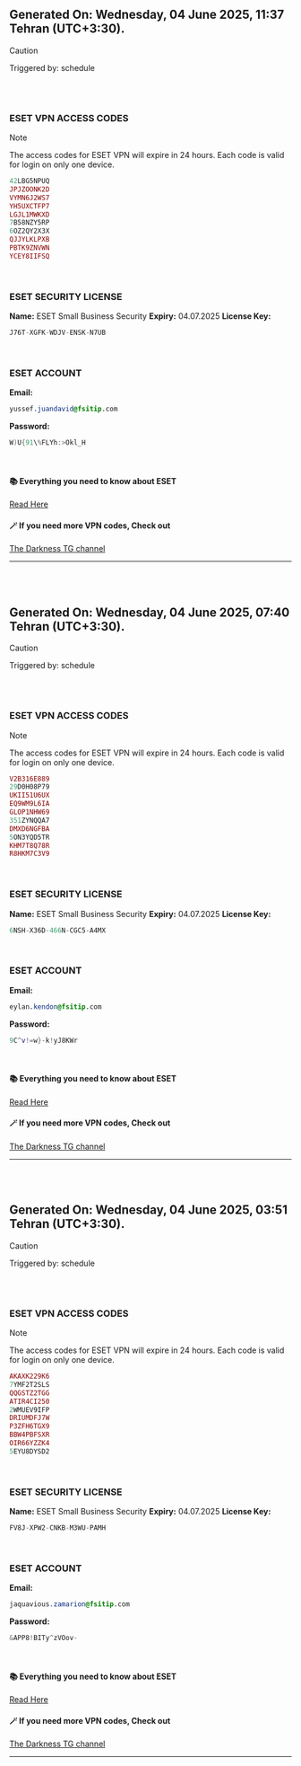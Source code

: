 ## Generated On: Wednesday, 04 June 2025, 11:37 Tehran (UTC+3:30).

> [!CAUTION]
> Triggered by: schedule

<br><br>

### ESET VPN ACCESS CODES

> [!NOTE]
> The access codes for ESET VPN will expire in 24 hours.
> Each code is valid for login on only one device.

```ruby
42LBG5NPUQ
JPJZOONK2D
VYMN6J2WS7
YH5UXCTFP7
LGJL1MWKXD
7B58NZY5RP
6OZ2QY2X3X
QJJYLKLPXB
PBTK9ZNVWN
YCEY8IIFSQ
```

<br>

### ESET SECURITY LICENSE

**Name:** ESET Small Business Security
**Expiry:** 04.07.2025
**License Key:**

```POV-Ray SDL
J76T-XGFK-WDJV-ENSK-N7UB
```

<br>

### ESET ACCOUNT

**Email:**

```CSS
yussef.juandavid@fsitip.com
```

**Password:**

```POV-Ray SDL
W)U{91\%FLYh:>Okl_H
```

<br>

#### 📚 Everything you need to know about ESET

[Read Here](https://t.me/F_NiREvil/2113)

#### 🪄 If you need more VPN codes, Check out

[The Darkness TG channel](https://t.me/Eset_key_trial)

---

<br><br>

## Generated On: Wednesday, 04 June 2025, 07:40 Tehran (UTC+3:30).

> [!CAUTION]
> Triggered by: schedule

<br><br>

### ESET VPN ACCESS CODES

> [!NOTE]
> The access codes for ESET VPN will expire in 24 hours.
> Each code is valid for login on only one device.

```ruby
V2B316E889
29D0H08P79
UKII51U6UX
EQ9WM9L6IA
GLOP1NHW69
351ZYNQQA7
DMXD6NGFBA
5ON3YQD5TR
KHM7T8Q78R
R8HKM7C3V9
```

<br>

### ESET SECURITY LICENSE

**Name:** ESET Small Business Security
**Expiry:** 04.07.2025
**License Key:**

```POV-Ray SDL
6NSH-X36D-466N-CGC5-A4MX
```

<br>

### ESET ACCOUNT

**Email:**

```CSS
eylan.kendon@fsitip.com
```

**Password:**

```POV-Ray SDL
9C^v!=w}-k!yJ8KWr
```

<br>

#### 📚 Everything you need to know about ESET

[Read Here](https://t.me/F_NiREvil/2113)

#### 🪄 If you need more VPN codes, Check out

[The Darkness TG channel](https://t.me/Eset_key_trial)

---

<br><br>

## Generated On: Wednesday, 04 June 2025, 03:51 Tehran (UTC+3:30).

> [!CAUTION]
> Triggered by: schedule

<br><br>

### ESET VPN ACCESS CODES

> [!NOTE]
> The access codes for ESET VPN will expire in 24 hours.
> Each code is valid for login on only one device.

```ruby
AKAXK229K6
7YMF2T2SLS
QQGSTZ2TGG
ATIR4CI250
2WMUEV9IFP
DRIUMDFJ7W
P3ZFH6TGX9
BBW4PBFSXR
OIR66YZZK4
5EYU8DYSD2
```

<br>

### ESET SECURITY LICENSE

**Name:** ESET Small Business Security
**Expiry:** 04.07.2025
**License Key:**

```POV-Ray SDL
FV8J-XPW2-CNKB-M3WU-PAMH
```

<br>

### ESET ACCOUNT

**Email:**

```CSS
jaquavious.zamarion@fsitip.com
```

**Password:**

```POV-Ray SDL
&APP8!BITy^zVOov-
```

<br>

#### 📚 Everything you need to know about ESET

[Read Here](https://t.me/F_NiREvil/2113)

#### 🪄 If you need more VPN codes, Check out

[The Darkness TG channel](https://t.me/Eset_key_trial)

---

<br><br>

